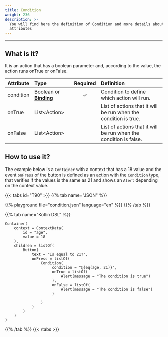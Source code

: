 ```yaml
---
title: Condition
weight: 236
description: >-
  You will find here the definition of Condition and more details about its
  attributes
---
```


---

## What is it?

It is an action that has a boolean parameter and, according to the value, the action runs onTrue or onFalse.

| Attribute | Type                                                 | Required | Definition                                                       |
| :-------- | :--------------------------------------------------- | :------: | :--------------------------------------------------------------- |
| condition | Boolean or [**Binding**](/home/api/context#bindings) |    ✓     | Condition to define which action will run.                       |
| onTrue    | List&lt;Action&gt;                                   |          | List of actions that it will be run when the condition is true.  |
| onFalse   | List&lt;Action&gt;                                   |          | List of actions that it will be run when the condition is false. |

## How to use it?

The example below is a `Container` with a context that has a 18 value and the event `onPress` of the button is defined as an action with the `Condition` type, that verifies if the values is the same as 21 and shows an `Alert` depending on the context value.

{{< tabs id="T90" >}}
{{% tab name="JSON" %}}

<!-- json-playground:condition.json
{
   "_beagleComponent_":"beagle:container",
   "children":[
      {
         "_beagleComponent_":"beagle:button",
         "text":"Is equal to 21?",
         "onPress":[
            {
               "_beagleAction_":"beagle:condition",
               "condition":"@{eq(age, 21)}",
               "onTrue":[
                  {
                     "_beagleAction_":"beagle:alert",
                     "title":"onTrue",
                     "message":"Condition is true"
                  }
               ],
               "onFalse":[
                  {
                     "_beagleAction_":"beagle:alert",
                     "title":"onFalse",
                     "message":"Condition is false"
                  }
               ]
            }
         ]
      }
   ],
   "context":{
      "id":"age",
      "value":18
   }
}
-->

{{% playground file="condition.json" language="en" %}}
{{% /tab %}}

{{% tab name="Kotlin DSL" %}}

```
Container(
    context = ContextData(
        id = "age",
        value = 18
    ),
    children = listOf(
        Button(
            text = "Is equal to 21?",
            onPress = listOf(
                Condition(
                     condition = "@{eq(age, 21)}",
                     onTrue = listOf(
                         Alert(message = "The condition is true")
                     ),
                     onFalse = listOf(
                         Alert(message = "The condition is false")
                     )

                )
            )
        )
    )
)
```

{{% /tab %}}
{{< /tabs >}}
